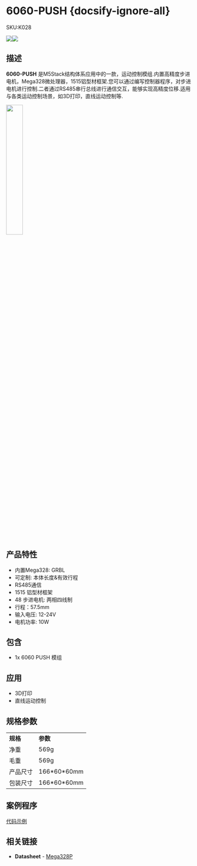 # 6060-PUSH {docsify-ignore-all}

<el-tag effect="plain">SKU:K028</el-tag>

<div class="product_pic"><img src="assets\img\product_pics\1515\6060-push\6060_push_01.webp"><img src="assets\img\product_pics\1515\6060-push\6060_push_02.webp"></div>

## 描述

**6060-PUSH** 是M5Stack结构体系应用中的一款，运动控制模组.内置高精度步进电机，Mega328微处理器，1515铝型材框架.您可以通过编写控制器程序，对步进电机进行控制.二者通过RS485串行总线进行通信交互，能够实现高精度位移.适用与各类运动控制场景，如3D打印，直线运动控制等.

 <img src="assets\img\product_pics\1515\6060-push\6060_push_03.webp" width="30%" height="30%">

## 产品特性

- 内置Mega328: GRBL 
- 可定制: 本体长度&有效行程
- RS485通信
- 1515 铝型材框架
- 48 步进电机: 两相四线制
- 行程：57.5mm
- 输入电压: 12-24V
- 电机功率: 10W

## 包含

-  1x 6060 PUSH 模组

## 应用

-  3D打印
-  直线运动控制

## 规格参数

<table>
   <tr style="font-weight:bold">
      <td>规格</td>
      <td>参数</td>
   </tr>
   <tr>
      <td>净重</td>
      <td>569g</td>
   </tr>
   <tr>
      <td>毛重</td>
      <td>569g</td>
   </tr>
   <tr>
      <td>产品尺寸</td>
      <td>166*60*60mm</td>
   </tr>
   <tr>
      <td>包装尺寸</td>
      <td>166*60*60mm</td>
   </tr>
 </table>

## 案例程序

<a href="#zh_CN\uiflow\RS485">代码示例</a>


## 相关链接

-  **Datasheet** - [Mega328P](http://ww1.microchip.com/downloads/en/DeviceDoc/Atmel-7810-Automotive-Microcontrollers-ATmega328P_Datasheet.pdf)

<script>

   var purchase_link = 'https://m5stack.com/collections/m5-application/products/m5stack-6060-push';


   anchor_search(purchase_link);
   scrollFunc();

</script>